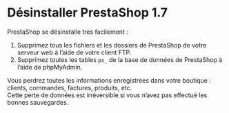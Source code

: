 # Désinstaller PrestaShop 1.7

PrestaShop se désinstalle très facilement :

1. Supprimez tous les fichiers et les dossiers de PrestaShop de votre serveur web à l’aide de votre client FTP.
2. Supprimez toutes les tables `ps_` de la base de données de PrestaShop à l’aide de phpMyAdmin.



Vous perdrez toutes les informations enregistrées dans votre boutique : clients, commandes, factures, produits, etc.  
Cette perte de données est irréversible si vous n’avez pas effectué les bonnes sauvegardes.

